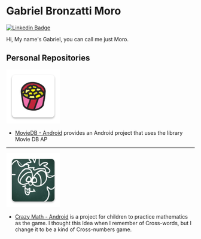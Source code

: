 # Gabriel Bronzatti Moro

[![Linkedin Badge](https://img.shields.io/badge/-LinkedIn-blue?style=flat-square&logo=Linkedin&logoColor=white&link=https://www.linkedin.com/in/gabrielbronzattimoro15031994/)](https://www.linkedin.com/in/gabrielbronzattimoro15031994/)

Hi, My name's Gabriel, you can call me just Moro.

## Personal Repositories

  ![MovieDBIcon](img/movie-db-android-icon.png)

  * [MovieDB - Android](https://github.com/gabrielbmoro/MovieDB-Android) provides an Android project that uses the library Movie DB AP

  ---

  ![CrazyMathIcon](img/crazy-math-android-icon.png)

  * [Crazy Math - Android](https://github.com/gabrielbmoro/CrazyMath-Android) is a project for children to practice mathematics as the game. I thought this Idea when I remember of Cross-words, but I change it to be a kind of Cross-numbers game.
